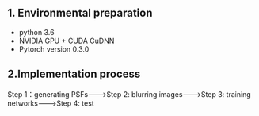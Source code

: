 ## 1. Environmental preparation
- python 3.6
- NVIDIA GPU + CUDA CuDNN
- Pytorch version 0.3.0

## 2.Implementation process
Step 1：generating PSFs--->Step 2: blurring images--->Step 3: training networks--->Step 4: test
